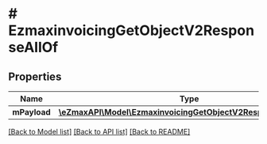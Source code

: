 # # EzmaxinvoicingGetObjectV2ResponseAllOf

## Properties

Name | Type | Description | Notes
------------ | ------------- | ------------- | -------------
**mPayload** | [**\eZmaxAPI\Model\EzmaxinvoicingGetObjectV2ResponseMPayload**](EzmaxinvoicingGetObjectV2ResponseMPayload.md) |  |

[[Back to Model list]](../../README.md#models) [[Back to API list]](../../README.md#endpoints) [[Back to README]](../../README.md)
